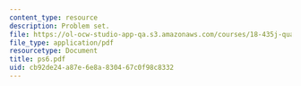 ```yaml
---
content_type: resource
description: Problem set.
file: https://ol-ocw-studio-app-qa.s3.amazonaws.com/courses/18-435j-quantum-computation-fall-2003/cb92de24a87e6e8a830467c0f98c8332_ps6.pdf
file_type: application/pdf
resourcetype: Document
title: ps6.pdf
uid: cb92de24-a87e-6e8a-8304-67c0f98c8332
---
```

